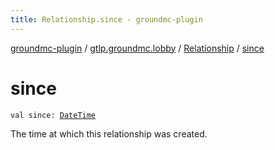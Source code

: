 ```yaml
---
title: Relationship.since - groundmc-plugin
---
```


[groundmc-plugin](../../index.html) / [gtlp.groundmc.lobby](../index.html) / [Relationship](index.html) / [since](.)

# since

`val since: `[`DateTime`](http://www.joda.org/joda-time/apidocs/org/joda/time/DateTime.html)

The time at which this relationship was created.

